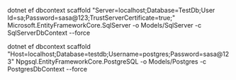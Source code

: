 dotnet ef dbcontext scaffold "Server=localhost;Database=TestDb;User Id=sa;Password=sasa@123;TrustServerCertificate=true;" Microsoft.EntityFrameworkCore.SqlServer -o Models/SqlServer -c SqlServerDbContext --force

dotnet ef dbcontext scaffold "Host=localhost;Database=testdb;Username=postgres;Password=sasa@123" Npgsql.EntityFrameworkCore.PostgreSQL -o Models/Postgres -c PostgresDbContext --force